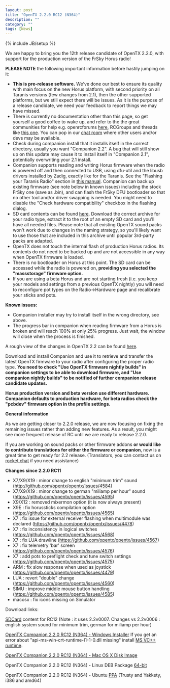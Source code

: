 ```yaml
---
layout: post
title: "OpenTX 2.2.0 RC12 (N364)"
description: ""
category: ""
tags: [News]
---
```

{% include JB/setup %}

We are happy to bring you the 12th release candidate of OpenTX 2.2.0, with support for the production version of the FrSky Horus radio!

**PLEASE NOTE** the following important information before hastily jumping on it:

- **This is pre-release software.** We've done our best to ensure its quality with main focus on the new Horus platform, with second priority on all Taranis versions (few changes from 2.1), then the other supported platforms, but we still expect there will be issues. As it is the purpose of a release candidate, we need your feedback to report things we may have missed.
- There is currently no documentation other than this page, so get yourself a good coffee to wake up, and refer to the the great communities for help e.g. openrcforums [here](http://openrcforums.com/forum/viewtopic.php?f=45&t=9158), RCGroups and threads like [this one](http://www.rcgroups.com/forums/showthread.php?t=2727927). You can pop in our [chat room](http://opentx.rocket.chat) where other users and/or devs may be available.
- Check during companion install that it installs itself in the correct directory, usually you want "Companion 2.2". A bug that will still show up on this update may cause it to install itself in "Companion 2.1", potentially overwriting your 2.1 install.
- Companion supports reading and writing Horus firmware when the radio is powered off  and then connected to USB, using dfu-util and the libusb drivers installed by Zadig, exactly like for the Taranis. See the "Flashing your Taranis Radio" section in [this manual](https://opentx.gitbooks.io/opentx-taranis-manual/content/companion-introduction.html). Companion can back up existing firmware (see note below in known issues) including the stock FrSky one (save as .bin), and can flash the FrSky DFU bootloader so that no other tool and/or driver swapping is needed. You might need to disable the "Check hardware compatibility" checkbox in the flashing dialog.
- SD card contents can be found [here](http://downloads.open-tx.org/2.2/nightly/sdcard/). Download the correct archive for your radio type, extract it to the root of an empty SD card and you'll have all needed files. Please note that all existing OpenTX sound packs won't work due to changes in the naming strategy, so you'll likely want to use those that are included in this archive until popular 3rd-party packs are adapted.
- OpenTX does not touch the internal flash of production Horus radios. Its contents do not need to be backed up and are not accessible in any way when OpenTX firmware is loaded.
- There is no bootloader on Horus at this point. The SD card can be accessed while the radio is powered on, **providing you selected the "massstorage" firmware option.**
- If you are using a beta Horus and are not starting fresh (i.e. you keep your models and settings from a previous OpenTX nightly) you will need to reconfigure pot types on the Radio->Hardware page and recalibrate your sticks and pots.

**Known issues:**

- Companion installer may try to install itself in the wrong directory, see above.
- The progress bar in companion when reading firmware from a Horus is broken and will reach 100% at only 25% progress. Just wait, the window will close when the process is finished.

A rough view of the changes in OpenTX 2.2 can be found [here](https://github.com/opentx/opentx/issues?page=1&q=is%3Aissue+is%3Aclosed+milestone%3A%22OpenTX+2.2.0%22).

Download and install Companion and use it to retrieve and transfer the latest OpenTX firmware to your radio after configuring the proper radio type.
**You need to check "Use OpenTX firmware nightly builds" in companion settings to be able to download firmware, and "Use companion nightly builds" to be notified of further companion release candidate updates.**

**Horus production version and beta version use different hardware. Companion defaults to production hardware, for beta radios check the "pcbdev" firmware option in the profile settings.**

**General information**

As we are getting closer to 2.2.0 release, we are now focusing on fixing the remaining issues rather than adding new features. As a result, you might see more frequent release of RC until we are ready to release 2.2.0.

If you are working on sound packs or other firmware addons **or would like to contribute translations for either the firmware or companion**, now is a great time to get ready for 2.2 release. (Translators, you can contact us on [rocket.chat](https://opentx.rocket.chat/) if you need assistance)

**Changes since 2.2.0 RC11**

- X7/X9/X19 : minor change to english "minimum trim" sound (http://github.com/opentx/opentx/issues/4584)
- X7/X9/X19 : minor change to german "miliamp per hour" sound (https://github.com/opentx/opentx/issues/4595)
- X9/X12 : removed mixermon option (it is now always present)
- X9E : fix horussticks compilation option (https://github.com/opentx/opentx/issues/4565)
- X7 : fix issue for external receiver flashing when multimodule was declared (https://github.com/opentx/opentx/issues/4478)
- X7 : fix inconsistency in logical switches (https://github.com/opentx/opentx/issues/4568)
- X7 : fix LUA drawline (https://github.com/opentx/opentx/issues/4567)
- X7 : fix telemetry 'bar' screen (https://github.com/opentx/opentx/issues/4576)
- X7 : add pots to preflight check and tune switch settings (https://github.com/opentx/opentx/issues/4575)
- ARM :  fix slow response when used as joystick (https://github.com/opentx/opentx/issues/4479)
- LUA : revert "double" change (https://github.com/opentx/opentx/issues/4560)
- SIMU : improve middle mouse button handling (https://github.com/opentx/opentx/issues/4585)
- macosx : fix icons missing on Simulator

Download links:

[SDCard](http://downloads.open-tx.org/2.2/nightly/sdcard/) content for RC12 (Note : it uses 2.2v0007. Changes vs 2.2v0006 : english system sound for minimum trim, german for miliamp per hour)

[OpenTX Companion 2.2.0 RC12 (N364) - Windows Installer](http://downloads.open-tx.org/2.2/nightly/companion/windows/companion-windows-2.2.0N364.exe)
If you get an error about "api-ms-win-crt-runtime-I1-1-0.dll missing" install [MS VC++ runtime](https://support.microsoft.com/en-us/help/2999226/update-for-universal-c-runtime-in-windows).

[OpenTX Companion 2.2.0 RC12 (N364) - Mac OS X Disk Image](http://downloads.open-tx.org/2.2/nightly/companion/macosx/opentx-companion-2.2.0N364.dmg)

OpenTX Companion 2.2.0 RC12 (N364) - Linux DEB Package [64-bit](http://downloads.open-tx.org/2.2/nightly/companion/linux/companion22_2.2.0N364_amd64.deb)

OpenTX Companion 2.2.0 RC12 (N364) - Ubuntu [PPA](https://launchpad.net/~opentx-test/+archive/ubuntu/ppa) (Trusty and Yakkety, i386 and amd64)
